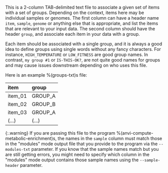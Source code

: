 This is a 2-column TAB-delimited text file to associate a given set of items with a set of groups. Depending on the context, items here may be individual samples or genomes. The first column can have a header name `item`, `sample`, `genome` or anything else that is appropriate, and list the items that are relevant to your input data. The second column should have the header `group`, and associate each item in your data with a group.

Each item should be associated with a single group, and it is always a good idea to define groups using single words without any fancy characters. For instance, `HIGH_TEMPERATURE` or `LOW_FITNESS` are good group names. In contrast, `my group #1` or `IS-THIS-OK?`, are not quite good names for groups and may cause issues downstream depending on who uses this file.

Here is an example %(groups-txt)s file:

|item|group|
|:--|:--|
|item_01|GROUP_A|
|item_02|GROUP_B|
|item_03|GROUP_A|
|(...)|(...)|

{:.warning}
If you are passing this file to the program %(anvi-compute-metabolic-enrichment)s, the names in the `sample` column must match those in the "modules" mode output file that you provide to the program via the `--modules-txt` parameter. If you know that the sample names match but you are still getting errors, you might need to specify which column in the "modules" mode output contains those sample names using the `--sample-header` parameter.
